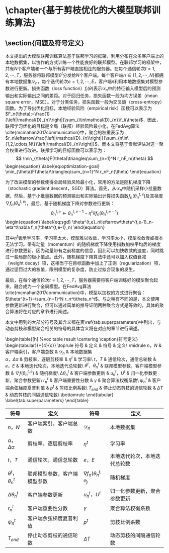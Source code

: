 # \chapter{基于剪枝优化的大模型联邦训练算法}

## \section{问题及符号定义}

本文提出的大模型联邦训练算法基于联邦学习的框架，利用分布在众多客户端上的本地数据集，以协作的方式训练一个性能良好的联邦模型。在联邦学习的框架中，共有$N$个客户端和一个与所有客户端直接相连的服务器。在每个通信轮次$t=1,2,\cdots,T$，服务器将联邦模型$\theta^t$分发给$N$个客户端。每个客户端$n\in\{1,2,\cdots,N\}$都拥有本地数据集$\mathcal{D}_{n}$，每个迭代轮次$e=1,2,\cdots,E$，客户端$n$利用本地数据集对模型参数进行更新。损失函数（loss function）$f_i(\theta)$表示$\mathcal{D}_{n}$中的特征输入模型后的预测输出和实际输出之间的差距。对于回归任务，损失函数一般为均方误差（mean square error，MSE）。对于分类任务，损失函数一般为交叉熵（cross-entropy）函数。为了导出优化目标，本地经验风险（empirical risk）函数可以表示为$F_n(\theta):=\frac{1}{\left|\mathcal{D}_{n}\right|}\sum_{i\in\mathcal{D}_{n}}f_i(\theta)$，因此，联邦学习优化的目标是全局（联邦）经验风险最小化，在FedAvg算法\cite{mcmahan2017communication}中，聚合的权重表示为$r_n\leftarrow\frac{\left|\mathcal{D}_{n}\right|}{\sum_{n\in\{1,2,\cdots,N\}}\left|\mathcal{D}_{n}\right|}$，而本文将基于贡献评估对这一聚合权重进行改进。联邦学习的目标函数可以表示为：
$$
\min_{\theta}F(\theta)\triangleq\sum_{n=1}^N r_nF_n(\theta)
$$
\begin{equation}
    \label{eq:optimization-goal}
	\min_{\theta}F(\theta)\triangleq\sum_{n=1}^N r_nF_n(\theta)
\end{equation}

为了改进模型的参数使得全局经验风险最小化，常用的方法是随机梯度下降（stochastic gradient descent，SGD）算法。首先，从$\mathcal{D}_{n}$中随机采样小批量数据，然后，基于小批量数据的预测输出和实际输出计算损失函数$f_n(\theta^{t,e}_n)$及其梯度$\nabla f_n(\theta^{t,e}_n)$，最后，基于随机梯度下降对参数进行更新：
$$
\theta^{t,e}_n\leftarrow\theta^{t,e-1}_n-\eta^t\nabla f_n(\theta^{t,e-1}_n)
$$
\begin{equation}
    \label{eq:sgd}
	\theta^{t,e}_n\leftarrow\theta^{t,e-1}_n-\eta^t\nabla f_n(\theta^{t,e-1}_n)
\end{equation}

其中$\eta^t$表示学习率，学习率太大，模型难以收敛，学习率太小，模型收敛慢或根本无法学习。带有动量（momentum）的随机梯度下降使用指数加权平均后的梯度进行参数更新，因为动量带有之前梯度的信息，因此可以加快收敛的速度，同时跳过一些局部的极小值点。此外，随机梯度下降算法中还可以加入权值衰减（weight decay）项，这相当于在目标函数中加上了正则（regularization）项，通过惩罚过大的权值，限制模型的复杂度，防止过拟合现象的发生。

最后，在每个通信轮次$t=1,2,\cdots,T$，服务器需要将客户端训练好的模型聚合起来，融合成为一个全局模型。在FedAvg算法\cite{mcmahan2017communication}中，模型以加权的方式进行聚合：$\theta^{t+1}=\sum_{n=1}^N r_n^t\theta_n^t$。与之稍有不同的是，本文使用参数更新进行聚合，但可以通过简单的推导证明两种聚合方式是等效的，具体的聚合算法将在对应的章节进行阐述。

本文中用到的大部分符号及其含义都在表\ref{tab:superparameters}中列出，与动态剪枝和模型聚合相关的符号的具体含义将在对应的章节进行阐述。



\begin{table}[h] %voc table result
	\centering
	\caption{符号定义}
	\begin{tabular}{*{4}{c}}
		\toprule
        符号 & 定义 & 符号 & 定义\\
        \midrule
        $n$，$N$ & 客户端索引，客户端总数 & $\mathcal{D}_{n}$ & 本地数据集\
        $\alpha$，$\Delta\alpha$ & 剪枝率，逐层剪枝率 & $\eta^t$ & 学习率\\
        $t$，$T$ & 通信轮次，通信总轮数 & $e$，$E$ & 本地迭代轮次，本地迭代总轮数\\
        $\theta^t$，$\theta^{t}_n$ & 联邦模型参数，客户端模型参数 & $\nabla f(\theta^{t,e}_n)$ & 随机梯度\\
        $\Delta\theta^{t}_n$ & 客户端参数更新 & $u_n^t$，$U^t$ & 归一化参数更新，聚合参数更新\\
        $r_n^{t}$ & 客户端重要性分数 & $\gamma$ & 聚合算法权衡系数\\
        $\psi_n^t$ & 客户端余弦梯度夏普利值 & $p^t$ & 剪枝比例系数\\
        $T_{end}$ & 停止动态剪枝的通信轮数 & $\Delta{T}$ & 动态剪枝的间隔通信轮数\\
        \bottomrule
    \end{tabular}
\label{tab:superparameters}
\end{table}

| 符号                       | 定义                         | 符号                         | 定义                         |
| -------------------------- | ---------------------------- | ---------------------------- | ---------------------------- |
| $n$，$N$                   | 客户端索引，客户端总数       | $\mathcal{D}_{n}$            | 本地数据集                   |
| $\alpha$，$\Delta\alpha$   | 剪枝率，逐层剪枝率           | $\eta^t$                     | 学习率                       |
| $t$，$T$                   | 通信轮次，通信总轮数         | $e$，$E$                     | 本地迭代轮次，本地迭代总轮数 |
| $\theta^t$，$\theta^{t}_n$ | 联邦模型参数，客户端模型参数 | $\nabla f_n(\theta^{t,e}_n)$ | 随机梯度                     |
| $\Delta\theta^{t}_n$       | 客户端参数更新               | $u_n^t$，$U^t$               | 归一化参数更新，聚合参数更新 |
| $r_n^{t}$                  | 客户端重要性分数             | $\gamma$                     | 聚合算法权衡系数             |
| $\psi_n^t$                 | 客户端余弦梯度夏普利值       | $p^t$                        | 剪枝比例系数                 |
| $T_{end}$                  | 停止动态剪枝的通信轮数       | $\Delta{T}$                  | 动态剪枝的间隔通信轮数       |

